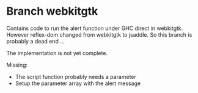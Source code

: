 # Branch webkitgtk

Contains code to run the alert function under GHC direct in webkitgtk.
However reflex-dom changed from webkitgtk to jsaddle.
So this branch is probably a dead end ...

The implementation is not yet complete.

Missing: 

* The script function probably needs a parameter
* Setup the parameter array with the alert message